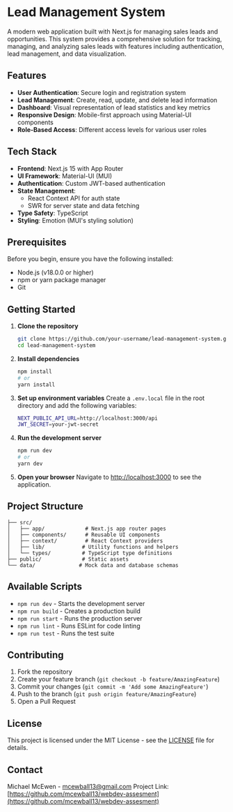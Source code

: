 # Lead Management System

A modern web application built with Next.js for managing sales leads and opportunities. This system provides a comprehensive solution for tracking, managing, and analyzing sales leads with features including authentication, lead management, and data visualization.

## Features

- **User Authentication**: Secure login and registration system
- **Lead Management**: Create, read, update, and delete lead information
- **Dashboard**: Visual representation of lead statistics and key metrics
- **Responsive Design**: Mobile-first approach using Material-UI components
- **Role-Based Access**: Different access levels for various user roles

## Tech Stack

- **Frontend**: Next.js 15 with App Router
- **UI Framework**: Material-UI (MUI)
- **Authentication**: Custom JWT-based authentication
- **State Management**:
  - React Context API for auth state
  - SWR for server state and data fetching
- **Type Safety**: TypeScript
- **Styling**: Emotion (MUI's styling solution)

## Prerequisites

Before you begin, ensure you have the following installed:

- Node.js (v18.0.0 or higher)
- npm or yarn package manager
- Git

## Getting Started

1. **Clone the repository**

   ```bash
   git clone https://github.com/your-username/lead-management-system.git
   cd lead-management-system
   ```

2. **Install dependencies**

   ```bash
   npm install
   # or
   yarn install
   ```

3. **Set up environment variables**
   Create a `.env.local` file in the root directory and add the following variables:

   ```bash
   NEXT_PUBLIC_API_URL=http://localhost:3000/api
   JWT_SECRET=your-jwt-secret
   ```

4. **Run the development server**

   ```bash
   npm run dev
   # or
   yarn dev
   ```

5. **Open your browser**
   Navigate to [http://localhost:3000](http://localhost:3000) to see the application.

## Project Structure

```text
├── src/
│   ├── app/             # Next.js app router pages
│   ├── components/      # Reusable UI components
│   ├── context/         # React Context providers
│   ├── lib/            # Utility functions and helpers
│   └── types/          # TypeScript type definitions
├── public/             # Static assets
└── data/              # Mock data and database schemas
```

## Available Scripts

- `npm run dev` - Starts the development server
- `npm run build` - Creates a production build
- `npm run start` - Runs the production server
- `npm run lint` - Runs ESLint for code linting
- `npm run test` - Runs the test suite

## Contributing

1. Fork the repository
2. Create your feature branch (`git checkout -b feature/AmazingFeature`)
3. Commit your changes (`git commit -m 'Add some AmazingFeature'`)
4. Push to the branch (`git push origin feature/AmazingFeature`)
5. Open a Pull Request

## License

This project is licensed under the MIT License - see the [LICENSE](LICENSE) file for details.

## Contact

Michael McEwen - [mcewball13@gmail.com](mailto:mcewball13@gmail.com)
Project Link: [https://github.com/mcewball13/webdev-assesment](https://github.com/mcewball13/webdev-assesment)
